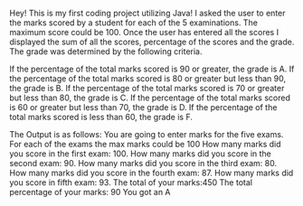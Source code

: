 Hey! This is my first coding project utilizing Java! 
I asked the user to enter the marks scored by a student for each of the 5 examinations. The maximum score could be 100. Once the user has entered all the scores I displayed the sum of all the scores, percentage of the scores and the grade. The grade was determined by the following criteria.

If the percentage of the total marks scored is 90 or greater, the grade is A.
If the percentage of the total marks scored is 80 or greater but less than 90, the grade is B.
If the percentage of the total marks scored is 70 or greater but less than 80, the grade is C.
If the percentage of the total marks scored is 60 or greater but less than 70, the grade is D.
If the percentage of the total marks scored is less than 60, the grade is F.

The Output is as follows:
You are going to enter marks for the five exams. For each of the exams the max marks could be 100
How many marks did you score in the first exam: 100.
How many marks did you score in the second exam: 90.
How many marks did you score in the third exam: 80.
How many marks did you score in the fourth exam: 87.
How many marks did you score in fifth exam: 93.
The total of your marks:450
The total percentage of your marks: 90
You got an A

